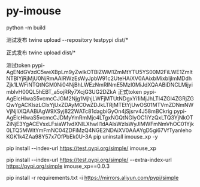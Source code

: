 # py-imouse

python -m build


测试发布 twine upload --repository testpypi dist/*

正式发布 twine upload dist/*

测试token pypi-AgENdGVzdC5weXBpLm9yZwIkOTBlZWM1ZmMtYTU5YS00M2FiLWE1ZmItNTBlYjRjMjU0NjRmAAIRWzEsWyJpbW91c2UteHAiXV0AAixbMixbIjlmMDdhZjk1LWFiNTQtNGM0Ni04NjBhLWEzNmRlNmE5MzI0MiJdXQAABiDNCLMijyimblvH00QL5hEBT_a5ojRRy7XcjG3UG2DZkA
正式token pypi-AgEIcHlwaS5vcmcCJGM2Njg1MjhjLWFjMTUtNDgxYi1iMjJhLTI4ZGI4ZGRjZGQwYgACKlszLCIxYjUxZDAyMC0wZDJkLTRjMTEtYjUwOS01MTVmZDNmNWVjNjIiXQAABiAgW9XSyj822WATc81dagbiGyOn4jSjsrv4J58mBCkrig
pypi-AgEIcHlwaS5vcmcCJDMyYmRmMjc4LTgxNGQtNGIyOC1iYzQxLTQ3YjNkOTZiNjE3YgACEVsxLFsiaW1vdXNlLXhwIl1dAAIsWzIsWyJlMWFmNmVhOC01Yjk0LTQ5MWItYmFmNC04ZDFiMzQ4NGE2NDAiXV0AAAYgD5gi67VfTyanlehoKGK1k4ZAa98Y57x7OfPbEk0U-3A
pip uninstall imouse_xp -y

pip install --index-url https://test.pypi.org/simple/ imouse_xp

pip install --index-url https://test.pypi.org/simple/ --extra-index-url https://pypi.org/simple imouse_xp==0.0.3

pip install -r requirements.txt -i https://mirrors.aliyun.com/pypi/simple 



